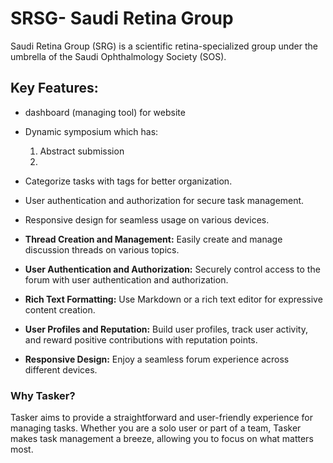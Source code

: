 # SRSG- Saudi Retina Group

Saudi Retina Group (SRG) is a scientific retina-specialized group under the umbrella of the Saudi Ophthalmology Society (SOS).

## Key Features:

- dashboard (managing tool) for website
- Dynamic symposium which has: 
  1. Abstract submission
  2. 
- Categorize tasks with tags for better organization.
- User authentication and authorization for secure task management.
- Responsive design for seamless usage on various devices.

- **Thread Creation and Management:** Easily create and manage discussion threads on various topics.
- **User Authentication and Authorization:** Securely control access to the forum with user authentication and authorization.
- **Rich Text Formatting:** Use Markdown or a rich text editor for expressive content creation.
- **User Profiles and Reputation:** Build user profiles, track user activity, and reward positive contributions with reputation points.
- **Responsive Design:** Enjoy a seamless forum experience across different devices.


### Why Tasker?

Tasker aims to provide a straightforward and user-friendly experience for managing tasks. Whether you are a solo user or part of a team, Tasker makes task management a breeze, allowing you to focus on what matters most.
